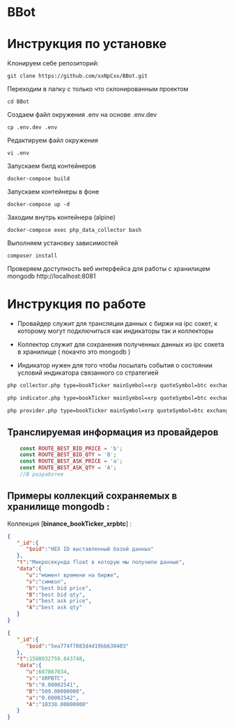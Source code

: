 # BBot

# **Инструкция по установке**

Клонируем себе репозиторий:

`git clone https://github.com/xxNpCxx/BBot.git` 

Переходим в папку с только что склонированным проектом

`cd BBot`

Создаем файл окружения .env на основе .env.dev

`cp .env.dev .env`

Редактируем файл окружения

`vi .env`

 Запускаем билд контейнеров
 
`docker-compose build`

Запускаем контейнеры в фоне

`docker-compose up -d`

Заходим внутрь контейнера (alpine)

`docker-compose exec php_data_collector bash`

Выполняем установку зависимостей

`composer install`

Проверяем доступность веб интерфейса для работы с хранилицем mongodb http://localhost:8081

# **Инструкция по работе**

- Провайдер служит для трансляции данных с биржи на ipc сокет, к которому могут подключиться как индикаторы так и коллекторы

- Коллектор служит для сохранения полученных данных из ipc сокета в хранилище ( покачто это mongodb )

- Индикатор нужен для того чтобы посылать события о состоянии условий индикатора связанного со стратегией

```bash
php collector.php type=bookTicker mainSymbol=xrp quoteSymbol=btc exchange=binance
```
```bash
php indicator.php type=bookTicker mainSymbol=xrp quoteSymbol=btc exchange=binance
```
```bash
php provider.php type=bookTicker mainSymbol=xrp quoteSymbol=btc exchange=binance
```

## **Транслируемая информация из провайдеров**
```php
    const ROUTE_BEST_BID_PRICE = 'b';
    const ROUTE_BEST_BID_QTY = 'B';
    const ROUTE_BEST_ASK_PRICE = 'a';
    const ROUTE_BEST_ASK_QTY = 'A';
    //В разработке
```

## **Примеры коллекций сохраняемых в хранилище mongodb** :

Коллекция [**binance_bookTicker_xrpbtc**] :
```json
{
   "_id":{
      "$oid":"HEX ID выставленный базой данных"
   },
   "t":"Микросекунда float в которую мы получили данные",
   "data":{
      "u":"момент времени на бирже",
      "s":"символ",
      "b":"best bid price",              
      "B":"best bid qty",              
      "a":"best ask price",              
      "A":"best ask qty"   
   }
}
```
```json
{
   "_id":{
      "$oid":"5ea774f7083d4d19bb630403"
   },
   "t":1588032759.843748,
   "data":{
      "u":607867034,
      "s":"XRPBTC",
      "b":"0.00002541",
      "B":"509.00000000",
      "a":"0.00002542",
      "A":"10338.00000000"
   }
}
```
